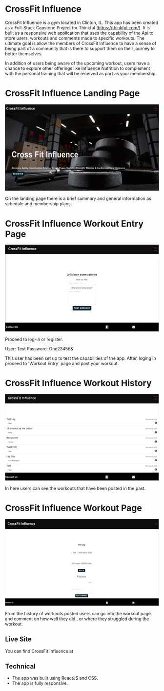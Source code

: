 # CrossFit Influence

CrossFit Influence is a gym located in Clinton, IL. This app has been created as a Full-Stack Capstone Project for Thinkful (https://thinkful.com/). It is built as a responsive web application that uses the capability of the Api to store users, workouts and comments made to specific workouts. The ultimate goal is allow the members of CrossFit Influence to have a sense of being part of a community that is there to support them on their journey to better themselves.

In addition of users being aware of the upcoming workout, users have a chance to explore other offerings like Influence Nutrition to complement with the personal training that will be received as part as your membership.

# CrossFit Influence Landing Page

![CrossFit Influence Landing Page](https://raw.githubusercontent.com/Lucho2027/crossfit-influence-app/master/src/images/LandingPage.jpg)

On the landing page there is a brief summary and general information as schedule and membership plans.

# CrossFit Influence Workout Entry Page

![CrossFit Influence Workout Entry](https://raw.githubusercontent.com/Lucho2027/crossfit-influence-app/master/src/images/PostWorkOut1.jpg)

Proceed to log-in or register.

User: Test
Password: One23456&

This user has been set up to test the capabilities of the app. After, loging in proceed to 'Workout Entry' page and post your workout.

# CrossFit Influence Workout History

![CrossFit Influence Workout History](https://raw.githubusercontent.com/Lucho2027/crossfit-influence-app/master/src/images/CheckWorkoutHistory.jpg)

In here users can see the workouts that have been posted in the past.

# CrossFit Influence Workout Page

![CrossFit Influence Workout Page](https://raw.githubusercontent.com/Lucho2027/crossfit-influence-app/master/src/images/CommentonWorkOut.jpg)

From the history of workouts posted users can go into the workout page and comment on how well they did , or where they struggled during the workout.

## Live Site

You can find CrossFit Influence at

## Technical

- The app was built using ReactJS and CSS.
- The app is fully responsive.
